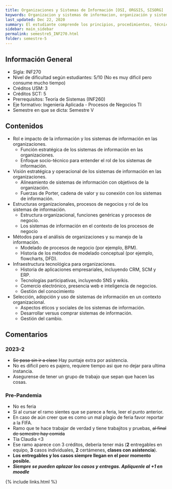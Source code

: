 ```yaml
---
title: Organizaciones y Sistemas de Información [OSI, ORGSIS, SISORG]
keywords: Organizacion y sistemas de informacion, organización y sistemas de información
last_updated: Dec 22, 2020
summary: El estudiante comprende los principios, procedimientos, técnicas y herramientas de la informática, aplicándolos a la gestión contextualizada de las organizaciones. El estudiante evalúa de forma crítica las diversas alternativas de sistemas de información, considerando su alineación al contexto y los objetivos estratégicos de una organización.
sidebar: main_sidebar
permalink: semestre5_INF270.html
folder: semestre-5
---
```


## Información General
* Sigla: INF270
* Nivel de dificultad según estudiantes: 5/10 (No es muy dificil pero consume mucho tiempo)
* Créditos USM: 3
* Créditos SCT: 5
* Prerrequisitos: Teoría de Sistemas (INF260)
* Eje formativo: Ingeniería Aplicada - Procesos de Negocios TI
* Semestre en que se dicta: Semestre V


## Contenidos
* Rol e impacto de la información y los sistemas de información en las organizaciones.
    * Función estratégica de los sistemas de información en las organizaciones.
    * Enfoque socio-técnico para entender el rol de los sistemas de información.
* Visión estratégica y operacional de los sistemas de información en las organizaciones.
    * Alineamiento de sistemas de información con objetivos de la organización.
    * Fuerzas de Porter, cadena de valor y su conexión con los sistemas de información.
* Estructuras organizacionales, procesos de negocios y rol de los sistemas de información.
    * Estructura organizacional, funciones genéricas y procesos de negocio.
    * Los sistemas de información en el contexto de los procesos de negocio
* Métodos para el análisis de organizaciones y su manejo de la información.
    * Modelado de procesos de negocio (por ejemplo, BPM).
    * Historia de los métodos de modelado conceptual (por ejemplo, flowcharts, DFD).
* Infraestructura tecnológica para organizaciones.
    * Historia de aplicaciones empresariales, incluyendo CRM, SCM y ERP.
    * Tecnologías participativas, incluyendo SNS y wikis.
    * Comercio electrónico, presencia web e inteligencia de negocios.
    * Gestión del conocimiento
* Selección, adopción y uso de sistemas de información en un contexto organizacional.
    * Aspectos éticos y sociales de los sistemas de información.
    * Desarrollar versus comprar sistemas de información.
    * Gestión del cambio.


## Comentarios
### 2023-2
* ~~Se pasa sin ir a clase~~ Hay puntaje extra por asistencia.
* No es dificil pero es pajero, requiere tiempo asi que no dejar para ultima instancia.
* Asegurense de tener un grupo de trabajo que sepan que hacen las cosas.

### Pre-Pandemia
* No es feria
* Si al cursar el ramo sientes que se parece a feria, leer el punto anterior.
* En caso de aún creer que es como un mal plagio de feria favor reportar a la FIFA.
* Ramo que te hace trabajar de verdad y tiene trabajitos y pruebas, ~~al final de semestre hay comida~~
* Tía Claudia \<3
* Ese ramo aparece con 3 créditos, debería tener más (__2__ entregables en equipo, __3__ casos individuales, __2__ certámenes, __clases con asistencia__).
* __Los entregables y los casos siempre llegan en el peor momento posible.__
* ___Siempre se pueden aplazar los casos y entregas. Aplíquenle al +1 en moodle___



{% include links.html %}

